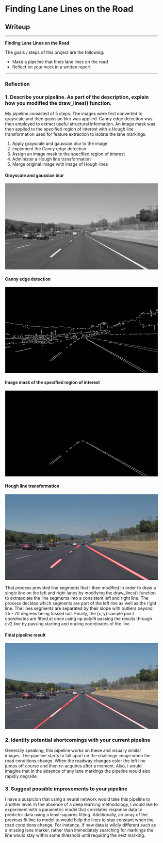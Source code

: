 # **Finding Lane Lines on the Road** 

## Writeup 

---

**Finding Lane Lines on the Road**

The goals / steps of this project are the following:
* Make a pipeline that finds lane lines on the road
* Reflect on your work in a written report

[//]: # (Image References)

[image1]: ./writeup_images/gray_solidWhiteCurve.jpg "Grayscale"
[image2]: ./writeup_images/edges_solidWhiteCurve.jpg "Canny edge detection"
[image3]: ./writeup_images/target_solidWhiteCurve.jpg "Region of interest"
[image4]: ./writeup_images/segments_solidWhiteCurve.jpg "Line Segments"
[image5]: ./writeup_images/output_solidWhiteCurve.jpg "Lines extrapolated"

---

### Reflection

### 1. Describe your pipeline. As part of the description, explain how you modified the draw_lines() function.

My pipeline consisted of 5 steps. The images were first converted to grayscale and then gaussian blur was applied. Canny edge detection was then employed to extract useful structural information. An image mask was then applied to the specified region of interest with a Hough line transformation used for feature extraction to isolate the lane markings. 

1. Apply grayscale and gaussian blur to the image
2. Implement the Canny edge detection
3. Assign an image mask to the specified region of interest
4. Administer a Hough line transformation
5. Merge original image with image of Hough lines

#### Grayscale and gaussian blur
![Grayscale image][image1]

#### Canny edge detection
![Canny edge detection][image2]

#### Image mask of the specified region of interest
![Mask the region of interest][image3]

#### Hough line transformation
![Hough line transformation][image4]


That process provided line segments that I then modified in order to draw a single line on the left and right lanes by modifying the draw_lines() function to extrapolate the line segments into a consistent left and right line. The process decides which segments are part of the left line as well as the right line. The lines segments are separated by their slope with outliers beyond 25 - 70 degrees being tossed out. Finally, the (x, y) sample point coordinates are fitted at once using np.polyfit passing the results through cv2.line by passing starting and ending coordinates of the line.

#### Final pipeline result
![Final pipeline result][image5]



### 2. Identify potential shortcomings with your current pipeline


Generally speaking, this pipeline works on these and visually similar images. The pipeline starts to fall apart on the challenge image when the road conditions change. When the roadway changes color the left line jumps off course and then re-acquires after a moment. Also, I would imagine that in the absence of any lane markings the pipeline would also rapidly degrade. 


### 3. Suggest possible improvements to your pipeline

I have a suspicion that using a neural network would take this pipeline to another level. In the absence of a deep learning methodology, I would like to experiment with a parametric model that correlates response data to predictor data using a least-squares fitting. Additionally, an array of the previous fit line to model to would help the lines to stay constant when the road conditions change. For instance, if new data is wildly different such as a missing lane marker, rather than immediately searching for markings the line would stay within some threshold until requiring the next marking. 
